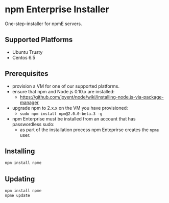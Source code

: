 # npm Enterprise Installer

One-step-installer for npmE servers.

## Supported Platforms

* Ubuntu Trusty
* Centos 6.5

## Prerequisites

* provision a VM for one of our supported platforms.
* ensure that npm and Node.js 0.10.x are installed:
  * https://github.com/joyent/node/wiki/installing-node.js-via-package-manager
* upgrade npm to 2.x.x on the VM you have provisioned:
  * `sudo npm install npm@2.0.0-beta.3 -g`
* npm Enterprise must be installed from an account that has passwordless sudo:
  * as part of the installation process npm Enteprirse creates the `npme` user.

## Installing

```bash
npm install npme
```

## Updating

```bash
npm install npme
npme update
```
